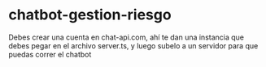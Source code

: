 # chatbot-gestion-riesgo

Debes crear una cuenta en chat-api.com, ahí te dan una instancia que debes pegar en el archivo server.ts, y luego subelo a un servidor para que puedas correr el chatbot
